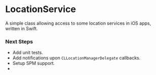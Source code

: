# LocationService
A simple class allowing access to some location services in iOS apps, written in Swift.

### Next Steps
- Add unit tests.
- Add notifications upon `CLLocationManagerDelegate` callbacks.
- Setup SPM support.
-
